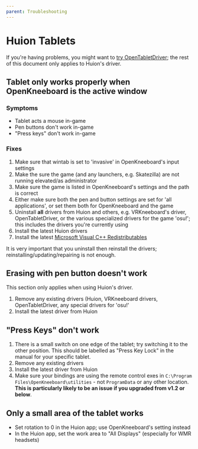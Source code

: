 ```yaml
---
parent: Troubleshooting
---
```


# Huion Tablets

If you're having problems, you might want to [try OpenTabletDriver](https://go.openkneeboard.com/otd-ipc); the rest of this document only applies to Huion's driver.

## Tablet only works properly when OpenKneeboard is the active window

### Symptoms

- Tablet acts a mouse in-game
- Pen buttons don't work in-game
- "Press keys" don't work in-game

### Fixes

1. Make sure that wintab is set to 'invasive' in OpenKneeboard's input settings
2. Make the sure the game (and any launchers, e.g. Skatezilla) are not running elevated/as administrator
3. Make sure the game is listed in OpenKneeboard's settings and the path is correct
4. Either make sure both the pen and button settings are set for 'all applications', or set them both for OpenKneeboard and the game
5. Uninstall **all** drivers from Huion and others, e.g. VRKneeboard's driver, OpenTabletDriver, or the various specialized drivers for the game 'osu!'; this includes the drivers you're currently using
6. Install the latest Huion drivers
7. Install the latest [Microsoft Visual C++ Redistributables](https://aka.ms/vs/17/release/vc_redist.x64.exe)

It is very important that you uninstall then reinstall the drivers; reinstalling/updating/repairing is not enough.

## Erasing with pen button doesn't work

This section only applies when using Huion's driver.

1. Remove any existing drivers (Huion, VRKneeboard drivers, OpenTabletDriver, any special drivers for 'osu!'
2. Install the latest driver from Huion

## "Press Keys" don't work

1. There is a small switch on one edge of the tablet; try switching it to the other position. This should be labelled as "Press Key Lock" in the manual for your specific tablet.
2. Remove any existing drivers
3. Install the latest driver from Huion
4. Make sure your bindings are using the remote control exes in `C:\Program Files\OpenKneeboard\utilities` - not `ProgramData` or any other location. **This is particularly likely to be an issue if you upgraded from v1.2 or below**.

## Only a small area of the tablet works

* Set rotation to 0 in the Huion app; use OpenKneeboard's setting instead
* In the Huion app, set the work area to "All Displays" (especially for WMR headsets)
